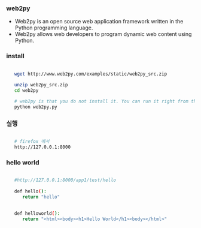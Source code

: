 ### web2py
   - Web2py is an open source web application framework written in the Python programming language. 
   - Web2py allows web developers to program dynamic web content using Python.

### install

````sh

   wget http://www.web2py.com/examples/static/web2py_src.zip
   
   unzip web2py_src.zip
   cd web2py

   # web2py is that you do not install it. You can run it right from this folder by typing
   python web2py.py


````

### 실행

````sh

   # firefox 에서
   http://127.0.0.1:8000

````

### hello world

````sh

   #http://127.0.0.1:8000/app1/test/hello
   
   def hello():
      return "hello"
      
   
   def helloworld():
      return "<html><body><h1>Hello World</h1><body></html>"

````
